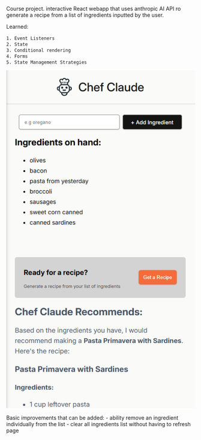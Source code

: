 Course project.
interactive React webapp that uses anthropic AI API ro generate a recipe from a list of ingredients inputted by the user.

Learned:

    1. Event Listeners
    2. State
    3. Conditional rendering
    4. Forms
    5. State Management Strategies

![interface Screenshot](src/assets/images/Final-screenshot.png)

Basic improvements that can be added:
    - ability remove an ingredient individually from the list
    - clear all ingredients list without having to refresh page